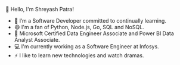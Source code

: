 👋 Hello, I'm Shreyash Patra!

- 🌱 I’m a Software Developer committed to continually learning.
- 😄 I'm a fan of Python, Node.js, Go, SQL and NoSQL.
- 📄 Microsoft Certified Data Engineer Associate and Power BI Data Analyst Associate.
- 💻 I'm currently working as a Software Engineer at Infosys.
- ⚡ I like to learn new technologies and watch dramas.
